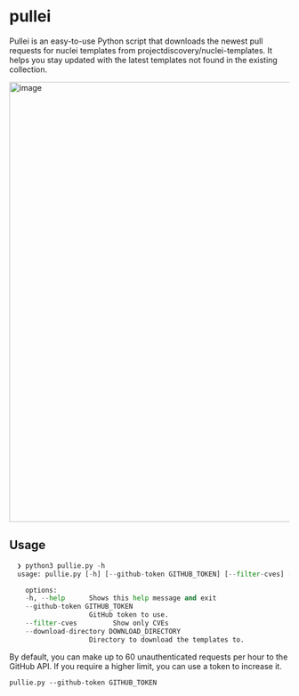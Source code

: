 # pullei
Pullei is an easy-to-use Python script that downloads the newest pull requests for nuclei templates from projectdiscovery/nuclei-templates. It helps you stay updated with the latest templates not found in the existing collection.

<img width="791" alt="image" src="https://github.com/prnig/pullei/assets/73889216/b341d83d-3b02-41a7-b32c-e6d2d6b37bfd">


## Usage
```python
  ❯ python3 pullie.py -h
  usage: pullie.py [-h] [--github-token GITHUB_TOKEN] [--filter-cves] [--download-directory DOWNLOAD_DIRECTORY]

    options:
    -h, --help      Shows this help message and exit
    --github-token GITHUB_TOKEN
                    GitHub token to use.
    --filter-cves         Show only CVEs
    --download-directory DOWNLOAD_DIRECTORY
                    Directory to download the templates to.
```

By default, you can make up to 60 unauthenticated requests per hour to the GitHub API. If you require a higher limit, you can use a token to increase it. 
```
pullie.py --github-token GITHUB_TOKEN
```
